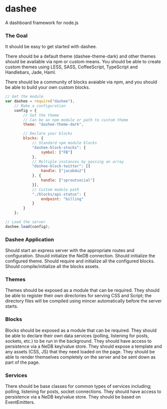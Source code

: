 dashee
======

A dashboard framework for node.js

### The Goal

It should be easy to get started with dashee.

There should be a default theme (dashee-theme-dark) and other themes should be available via npm or custom means.  You should be able to create custom themes using LESS, SASS, CoffeeScript, TypeScript and Handlebars, Jade, Haml.

There should be a community of blocks avaiable via npm, and you should be able to build your own custom blocks.

```javascript
// Get the module
var dashee = require("dashee"),
	// Make a configuration
	config = {
		// Set the theme
		// Can be an npm module or path to custom theme
		theme: "dashee-theme-dark",

		// Declare your blocks
		blocks: {
			// Standard npm module blocks
			"dashee-block-stocks": {
				symbol: ["FB"]
			},
			// Multiple instances by passing an array
			"dashee-block-twitter": [{
				handle: ["jacob4u2"]
			}, {
				handle: ["sproutsocial"]
			}],
			// Custom module path
			"./blocks/api-status": {
				endpoint: "billing"
			}
		}
	};

// Load the server
dashee.load(config);
```

### Dashee Application

Should start an express server with the appropriate routes and configuration.  Should initialize the NeDB connection.  Should initialize the configured theme.  Should require and initialize all the configured blocks.  Should compile/initialize all the blocks assets.

### Themes

Themes should be exposed as a module that can be required.  They should be able to register their own directories for serving CSS and Script; the directory files will be compiled using mincer automatically before the server starts.

### Blocks

Blocks should be exposed as a module that can be required.  They should be able to declare their own data services (polling, listening for posts, sockets, etc.) to be run in the background.  They should have access to persistence via a NeDB key/value store.  They should expose a template and any assets (CSS, JS) that they need loaded on the page.  They should be able to render themselves completely on the server and be sent down as part of the page.

### Services

There should be base classes for common types of services including; polling, listening for posts, socket connections.  They should have access to persistence via a NeDB key/value store.  They should be based on EventEmitters.
